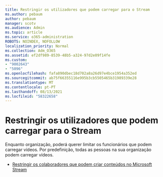 ```yaml
---
title: Restringir os utilizadores que podem carregar para o Stream
ms.author: pebaum
author: pebaum
manager: scotv
ms.audience: Admin
ms.topic: article
ms.service: o365-administration
ROBOTS: NOINDEX, NOFOLLOW
localization_priority: Normal
ms.collection: Adm_O365
ms.assetid: ef2df989-8539-48b5-a324-97d2e09f14fe
ms.custom:
- "9002643"
- "5096"
ms.openlocfilehash: fafa890dbec18d702a8a26d97e4bce1954a352ed
ms.sourcegitcommit: ab75f66355116e995b3cb5505465b31989339e28
ms.translationtype: MT
ms.contentlocale: pt-PT
ms.lasthandoff: 08/13/2021
ms.locfileid: "58322658"
---
```

# <a name="restrict-users-who-can-upload-to-stream"></a>Restringir os utilizadores que podem carregar para o Stream

Enquanto organização, poderá querer limitar os funcionários que podem carregar vídeos. Por predefinição, todas as pessoas na sua organização podem carregar vídeos.

- [Restringir os colaboradores que podem criar conteúdos no Microsoft Stream](https://docs.microsoft.com/stream/restrict-uploaders)
